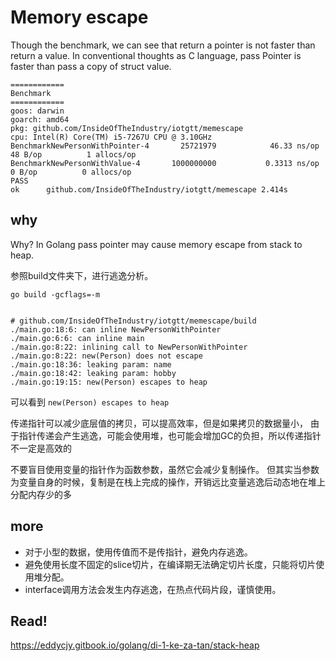 # Memory escape
Though the benchmark, we can see that return a pointer is not faster than return a value. 
In conventional thoughts as C language, pass Pointer is faster than pass a copy of struct value.

```
============
Benchmark 
============
goos: darwin
goarch: amd64
pkg: github.com/InsideOfTheIndustry/iotgtt/memescape
cpu: Intel(R) Core(TM) i5-7267U CPU @ 3.10GHz
BenchmarkNewPersonWithPointer-4   	  25721979	          46.33 ns/op	      48 B/op	       1 allocs/op
BenchmarkNewPersonWithValue-4   	1000000000	         0.3313 ns/op	       0 B/op	       0 allocs/op
PASS
ok      github.com/InsideOfTheIndustry/iotgtt/memescape 2.414s
```

## why
Why? In Golang pass pointer may cause memory escape from stack to heap.


参照build文件夹下，进行逃逸分析。
```shell
go build -gcflags=-m 


# github.com/InsideOfTheIndustry/iotgtt/memescape/build
./main.go:18:6: can inline NewPersonWithPointer
./main.go:6:6: can inline main
./main.go:8:22: inlining call to NewPersonWithPointer
./main.go:8:22: new(Person) does not escape
./main.go:18:36: leaking param: name
./main.go:18:42: leaking param: hobby
./main.go:19:15: new(Person) escapes to heap
```

可以看到 `new(Person) escapes to heap`

传递指针可以减少底层值的拷贝，可以提高效率，但是如果拷贝的数据量小，
由于指针传递会产生逃逸，可能会使用堆，也可能会增加GC的负担，所以传递指针不一定是高效的

不要盲目使用变量的指针作为函数参数，虽然它会减少复制操作。
但其实当参数为变量自身的时候，复制是在栈上完成的操作，开销远比变量逃逸后动态地在堆上分配内存少的多

## more
- 对于小型的数据，使用传值而不是传指针，避免内存逃逸。
- 避免使用长度不固定的slice切片，在编译期无法确定切片长度，只能将切片使用堆分配。
- interface调用方法会发生内存逃逸，在热点代码片段，谨慎使用。

## Read!
https://eddycjy.gitbook.io/golang/di-1-ke-za-tan/stack-heap